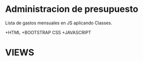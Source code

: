 # Administracion de presupuesto
Lista de gastos mensuales en JS aplicando Classes.
 
+HTML
+BOOTSTRAP CSS
+JAVASCRIPT

# VIEWS


